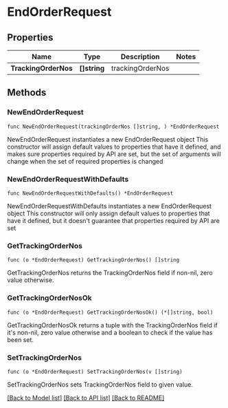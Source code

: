 # EndOrderRequest

## Properties

Name | Type | Description | Notes
------------ | ------------- | ------------- | -------------
**TrackingOrderNos** | **[]string** | trackingOrderNos | 

## Methods

### NewEndOrderRequest

`func NewEndOrderRequest(trackingOrderNos []string, ) *EndOrderRequest`

NewEndOrderRequest instantiates a new EndOrderRequest object
This constructor will assign default values to properties that have it defined,
and makes sure properties required by API are set, but the set of arguments
will change when the set of required properties is changed

### NewEndOrderRequestWithDefaults

`func NewEndOrderRequestWithDefaults() *EndOrderRequest`

NewEndOrderRequestWithDefaults instantiates a new EndOrderRequest object
This constructor will only assign default values to properties that have it defined,
but it doesn't guarantee that properties required by API are set

### GetTrackingOrderNos

`func (o *EndOrderRequest) GetTrackingOrderNos() []string`

GetTrackingOrderNos returns the TrackingOrderNos field if non-nil, zero value otherwise.

### GetTrackingOrderNosOk

`func (o *EndOrderRequest) GetTrackingOrderNosOk() (*[]string, bool)`

GetTrackingOrderNosOk returns a tuple with the TrackingOrderNos field if it's non-nil, zero value otherwise
and a boolean to check if the value has been set.

### SetTrackingOrderNos

`func (o *EndOrderRequest) SetTrackingOrderNos(v []string)`

SetTrackingOrderNos sets TrackingOrderNos field to given value.



[[Back to Model list]](../README.md#documentation-for-models) [[Back to API list]](../README.md#documentation-for-api-endpoints) [[Back to README]](../README.md)


